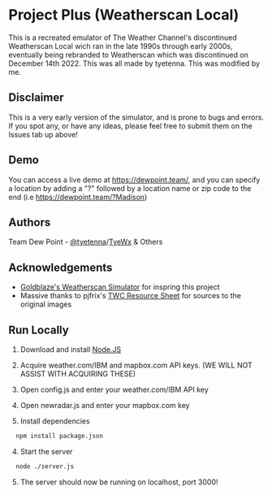 
# Project Plus (Weatherscan Local)

This is a recreated emulator of The Weather Channel's discontinued Weatherscan Local wich ran in the late 1990s through early 2000s, eventually being rebranded to Weatherscan which was discontinued on December 14th 2022. This was all made by tyetenna. This was modified by me. 


## Disclaimer

This is a very early version of the simulator, and is prone to bugs and errors. If you spot any, or have any ideas, please feel free to submit them on the Issues tab up above!
## Demo

You can access a live demo at https://dewpoint.team/, and you can specify a location by adding a "?" followed by a location name or zip code to the end (i.e https://dewpoint.team/?Madison)


## Authors

Team Dew Point
    - [@tyetenna](https://www.github.com/tyetenna)/[TyeWx](https://youtube.com/@TyeWx) & Others

## Acknowledgements

 - [Goldblaze's Weatherscan Simulator](https://github.com/buffbears/Weatherscan) for inspring this project
 - Massive thanks to pjfrix's [TWC Resource Sheet](https://docs.google.com/spreadsheets/d/1FZCfi74ZGlmEVco4uHBq-Fe22avggDXJaSDa0CC7USo) for sources to the original images



## Run Locally

1. Download and install [Node.JS](https://nodejs.org/en)

2. Acquire weather.com/IBM and mapbox.com API keys. (WE WILL NOT ASSIST WITH ACQUIRING THESE)

3. Open config.js and enter your weather.com/IBM API key

4. Open newradar.js and enter your mapbox.com key

3. Install dependencies

```bash
  npm install package.json
```

4. Start the server

```bash
  node ./server.js
```

5. The server should now be running on localhost, port 3000!
